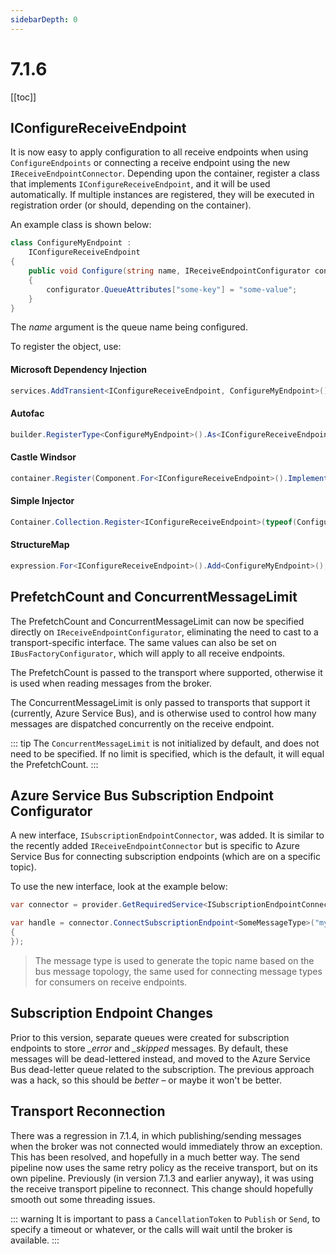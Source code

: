 ```yaml
---
sidebarDepth: 0
---
```


# 7.1.6

[[toc]]


## IConfigureReceiveEndpoint

It is now easy to apply configuration to all receive endpoints when using `ConfigureEndpoints` or connecting a receive endpoint using the new `IReceiveEndpointConnector`. Depending upon the container, register a class that implements `IConfigureReceiveEndpoint`, and it will be used automatically. If multiple instances are registered, they will be executed in registration order (or should, depending on the container).

An example class is shown below:

```cs
class ConfigureMyEndpoint :
    IConfigureReceiveEndpoint
{
    public void Configure(string name, IReceiveEndpointConfigurator configurator)
    {
        configurator.QueueAttributes["some-key"] = "some-value";
    }
}
```

The _name_ argument is the queue name being configured.

To register the object, use:

#### Microsoft Dependency Injection

```cs
services.AddTransient<IConfigureReceiveEndpoint, ConfigureMyEndpoint>();
```

#### Autofac

```cs
builder.RegisterType<ConfigureMyEndpoint>().As<IConfigureReceiveEndpoint>();
```

#### Castle Windsor

```cs
container.Register(Component.For<IConfigureReceiveEndpoint>().ImplementedBy<ConfigureMyEndpoint>());
```
#### Simple Injector

```cs
Container.Collection.Register<IConfigureReceiveEndpoint>(typeof(ConfigureMyEndpoint));
```

#### StructureMap

```cs
expression.For<IConfigureReceiveEndpoint>().Add<ConfigureMyEndpoint>();
```

## PrefetchCount and ConcurrentMessageLimit

The PrefetchCount and ConcurrentMessageLimit can now be specified directly on `IReceiveEndpointConfigurator`, eliminating the need to cast to a transport-specific interface. The same values can also be set on `IBusFactoryConfigurator`, which will apply to all receive endpoints.

The PrefetchCount is passed to the transport where supported, otherwise it is used when reading messages from the broker.

The ConcurrentMessageLimit is only passed to transports that support it (currently, Azure Service Bus), and is otherwise used to control how many messages are dispatched concurrently on the receive endpoint.

::: tip
The `ConcurrentMessageLimit` is not initialized by default, and does not need to be specified. If no limit is specified, which is the default, it will equal the PrefetchCount.
:::

## Azure Service Bus Subscription Endpoint Configurator

A new interface, `ISubscriptionEndpointConnector`, was added. It is similar to the recently added `IReceiveEndpointConnector` but is specific to Azure Service Bus for connecting subscription endpoints (which are on a specific topic).

To use the new interface, look at the example below:

```cs
var connector = provider.GetRequiredService<ISubscriptionEndpointConnector>();

var handle = connector.ConnectSubscriptionEndpoint<SomeMessageType>("my-sub-name", e =>
{
});
```

> The message type is used to generate the topic name based on the bus message topology, the same used for connecting message types for consumers on receive endpoints.

## Subscription Endpoint Changes

Prior to this version, separate queues were created for subscription endpoints to store *_error* and *_skipped* messages. By default, these messages will be dead-lettered instead, and moved to the Azure Service Bus dead-letter queue related to the subscription. The previous approach was a hack, so this should be *better* – or maybe it won't be better.

## Transport Reconnection

There was a regression in 7.1.4, in which publishing/sending messages when the broker was not connected would immediately throw an exception. This has been resolved, and hopefully in a much better way. The send pipeline now uses the same retry policy as the receive transport, but on its own pipeline. Previously (in version 7.1.3 and earlier anyway), it was using the receive transport pipeline to reconnect. This change should hopefully smooth out some threading issues.

::: warning 
It is important to pass a `CancellationToken` to `Publish` or `Send`, to specify a timeout or whatever, or the calls will wait until the broker is available.
:::
